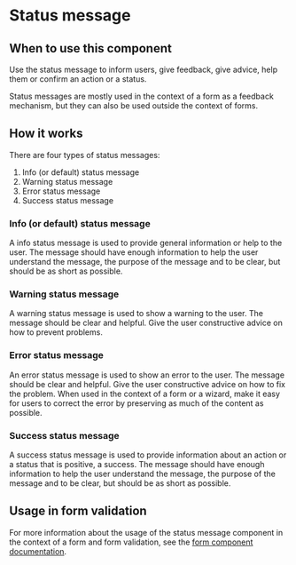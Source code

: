 # Status message

## When to use this component

Use the status message to inform users, give feedback, give advice, help them or confirm an action or a status.

Status messages are mostly used in the context of a form as a feedback mechanism, but they can also be used outside the context of forms.

## How it works

There are four types of status messages:

1. Info (or default) status message
2. Warning status message
3. Error status message
4. Success status message

### Info (or default) status message

A info status message is used to provide general information or help to the user. The message should have enough information to help the user understand the message, the purpose of the message and to be clear, but should be as short as possible.

### Warning status message

A warning status message is used to show a warning to the user. The message should be clear and helpful. Give the user constructive advice on how to prevent problems.

### Error status message

An error status message is used to show an error to the user. The message should be clear and helpful. Give the user constructive advice on how to fix the problem. When used in the context of a form or a wizard, make it easy for users to correct the error by preserving as much of the content as possible.

### Success status message

A success status message is used to provide information about an action or a status that is positive, a success. The message should have enough information to help the user understand the message, the purpose of the message and to be clear, but should be as short as possible.

## Usage in form validation

For more information about the usage of the status message component in the context of a form and form validation, see the <a href="{{path './form'}}">form component documentation</a>.
